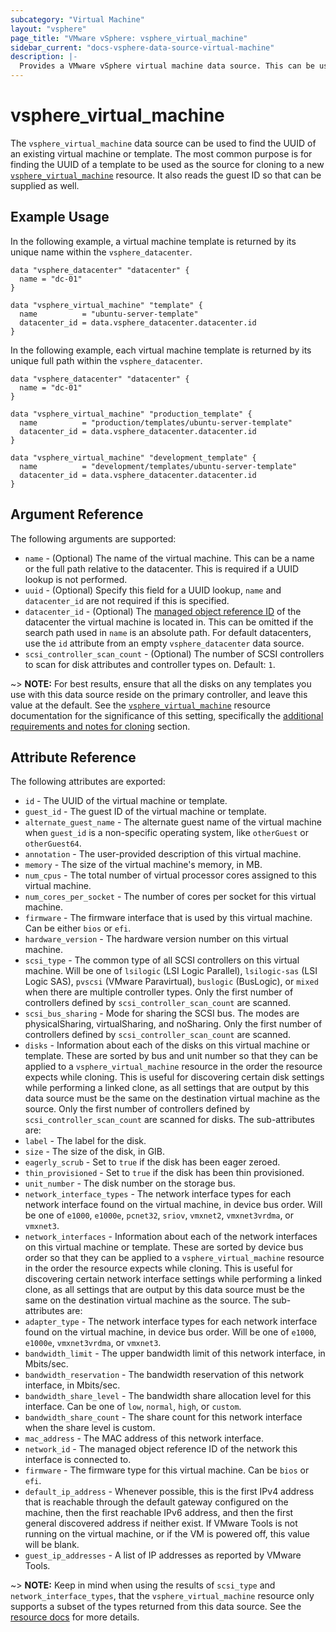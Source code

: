 ```yaml
---
subcategory: "Virtual Machine"
layout: "vsphere"
page_title: "VMware vSphere: vsphere_virtual_machine"
sidebar_current: "docs-vsphere-data-source-virtual-machine"
description: |-
  Provides a VMware vSphere virtual machine data source. This can be used to return data from a virtual machine or template.
---
```


# vsphere\_virtual\_machine

The `vsphere_virtual_machine` data source can be used to find the UUID of an
existing virtual machine or template. The most common purpose is for finding
the UUID of a template to be used as the source for cloning to a new
[`vsphere_virtual_machine`][docs-virtual-machine-resource] resource. It also
reads the guest ID so that can be supplied as well.

[docs-virtual-machine-resource]: /docs/providers/vsphere/r/virtual_machine.html

## Example Usage

In the following example, a virtual machine template is returned by its
unique name within the `vsphere_datacenter`.

```hcl
data "vsphere_datacenter" "datacenter" {
  name = "dc-01"
}

data "vsphere_virtual_machine" "template" {
  name          = "ubuntu-server-template"
  datacenter_id = data.vsphere_datacenter.datacenter.id
}
```
In the following example, each virtual machine template is returned by its
unique full path within the `vsphere_datacenter`.

```hcl
data "vsphere_datacenter" "datacenter" {
  name = "dc-01"
}

data "vsphere_virtual_machine" "production_template" {
  name          = "production/templates/ubuntu-server-template"
  datacenter_id = data.vsphere_datacenter.datacenter.id
}

data "vsphere_virtual_machine" "development_template" {
  name          = "development/templates/ubuntu-server-template"
  datacenter_id = data.vsphere_datacenter.datacenter.id
}
```

## Argument Reference

The following arguments are supported:

* `name` - (Optional) The name of the virtual machine. This can be a name or
  the full path relative to the datacenter. This is required if a UUID lookup
  is not performed.
* `uuid` - (Optional) Specify this field for a UUID lookup, `name` and `datacenter_id`
  are not required if this is specified.
* `datacenter_id` - (Optional) The [managed object reference
  ID][docs-about-morefs] of the datacenter the virtual machine is located in.
  This can be omitted if the search path used in `name` is an absolute path.
  For default datacenters, use the `id` attribute from an empty
  `vsphere_datacenter` data source.
* `scsi_controller_scan_count` - (Optional) The number of SCSI controllers to
  scan for disk attributes and controller types on. Default: `1`.

[docs-about-morefs]: /docs/providers/vsphere/index.html#use-of-managed-object-references-by-the-vsphere-provider

~> **NOTE:** For best results, ensure that all the disks on any templates you
use with this data source reside on the primary controller, and leave this
value at the default. See the [`vsphere_virtual_machine`][docs-virtual-machine-resource]
resource documentation for the significance of this setting, specifically the
[additional requirements and notes for cloning][docs-virtual-machine-resource-cloning] 
section.

[docs-virtual-machine-resource-cloning]: /docs/providers/vsphere/r/virtual_machine.html#additional-requirements-and-notes-for-cloning

## Attribute Reference

The following attributes are exported:

* `id` - The UUID of the virtual machine or template.
* `guest_id` - The guest ID of the virtual machine or template.
* `alternate_guest_name` - The alternate guest name of the virtual machine when
`guest_id` is a non-specific operating system, like `otherGuest` or `otherGuest64`.
* `annotation` - The user-provided description of this virtual machine.
* `memory` - The size of the virtual machine's memory, in MB.
* `num_cpus` - The total number of virtual processor cores assigned to this
  virtual machine.
* `num_cores_per_socket` - The number of cores per socket for this virtual machine.
* `firmware` - The firmware interface that is used by this virtual machine. Can be
  either `bios` or `efi`.
* `hardware_version` - The hardware version number on this virtual machine.
* `scsi_type` - The common type of all SCSI controllers on this virtual machine.
  Will be one of `lsilogic` (LSI Logic Parallel), `lsilogic-sas` (LSI Logic
  SAS), `pvscsi` (VMware Paravirtual), `buslogic` (BusLogic), or `mixed` when
  there are multiple controller types. Only the first number of controllers
  defined by `scsi_controller_scan_count` are scanned.
* `scsi_bus_sharing` - Mode for sharing the SCSI bus. The modes are
  physicalSharing, virtualSharing, and noSharing. Only the first number of
  controllers defined by `scsi_controller_scan_count` are scanned.
* `disks` - Information about each of the disks on this virtual machine or
  template. These are sorted by bus and unit number so that they can be applied
  to a `vsphere_virtual_machine` resource in the order the resource expects
  while cloning. This is useful for discovering certain disk settings while
  performing a linked clone, as all settings that are output by this data
  source must be the same on the destination virtual machine as the source.
  Only the first number of controllers defined by `scsi_controller_scan_count`
  are scanned for disks. The sub-attributes are:
 * `label` -  The label for the disk.
 * `size` - The size of the disk, in GIB.
 * `eagerly_scrub` - Set to `true` if the disk has been eager zeroed.
 * `thin_provisioned` - Set to `true` if the disk has been thin provisioned.
 * `unit_number` - The disk number on the storage bus.
* `network_interface_types` - The network interface types for each network
  interface found on the virtual machine, in device bus order. Will be one of
  `e1000`, `e1000e`, `pcnet32`, `sriov`, `vmxnet2`, `vmxnet3vrdma`, or `vmxnet3`.
* `network_interfaces` - Information about each of the network interfaces on this 
  virtual machine or template. These are sorted by device bus order so that they 
  can be applied to a `vsphere_virtual_machine` resource in the order the resource 
  expects while cloning. This is useful for discovering certain network interface 
  settings while performing a linked clone, as all settings that are output by this 
  data source must be the same on the destination virtual machine as the source.
  The sub-attributes are:
 * `adapter_type` -  The network interface types for each network interface found 
  on the virtual machine, in device bus order. Will be one of `e1000`, `e1000e`, 
  `vmxnet3vrdma`, or `vmxnet3`.
 * `bandwidth_limit` - The upper bandwidth limit of this network interface, 
  in Mbits/sec.
 * `bandwidth_reservation` - The bandwidth reservation of this network interface, 
  in Mbits/sec.
 * `bandwidth_share_level` - The bandwidth share allocation level for this interface. 
  Can be one of `low`, `normal`, `high`, or `custom`.
 * `bandwidth_share_count` - The share count for this network interface when the 
  share level is custom.
 * `mac_address` - The MAC address of this network interface.
 * `network_id` - The managed object reference ID of the network this interface is 
  connected to.
* `firmware` - The firmware type for this virtual machine. Can be `bios` or `efi`.
* `default_ip_address` - Whenever possible, this is the first IPv4 address that is reachable through
  the default gateway configured on the machine, then the first reachable IPv6
  address, and then the first general discovered address if neither exist. If
  VMware Tools is not running on the virtual machine, or if the VM is powered
  off, this value will be blank.
* `guest_ip_addresses` - A list of IP addresses as reported by VMware Tools.

~> **NOTE:** Keep in mind when using the results of `scsi_type` and
`network_interface_types`, that the `vsphere_virtual_machine` resource only
supports a subset of the types returned from this data source. See the
[resource docs][docs-virtual-machine-resource] for more details.
